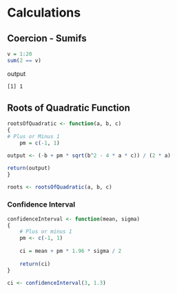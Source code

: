# Calculations

## Coercion - Sumifs

```r
v = 1:20
sum(2 == v)
```

output

```txt
[1] 1
```

## Roots of Quadratic Function

```r
rootsOfQuadratic <- function(a, b, c) 
{
# Plus or Minus 1
    pm = c(-1, 1)

output <- (-b + pm * sqrt(b^2 - 4 * a * c)) / (2 * a)

return(output)
}

roots <- rootsOfQuadratic(a, b, c)
```

### Confidence Interval

```r
confidenceInterval <- function(mean, sigma)
{
    # Plus or minus 1
    pm <- c(-1, 1)
    
    ci = mean + pm * 1.96 * sigma / 2
    
    return(ci)
}

ci <- confidenceInterval(3, 1.3)
```
